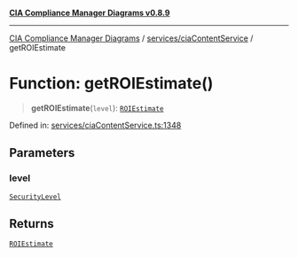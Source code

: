 [**CIA Compliance Manager Diagrams v0.8.9**](../../../README.md)

***

[CIA Compliance Manager Diagrams](../../../modules.md) / [services/ciaContentService](../README.md) / getROIEstimate

# Function: getROIEstimate()

> **getROIEstimate**(`level`): [`ROIEstimate`](../../../types/interfaces/ROIEstimate.md)

Defined in: [services/ciaContentService.ts:1348](https://github.com/Hack23/cia-compliance-manager/blob/e1ae27dd41c4ccea8a13cdec993022242a97dce3/src/services/ciaContentService.ts#L1348)

## Parameters

### level

[`SecurityLevel`](../../../types/cia/type-aliases/SecurityLevel.md)

## Returns

[`ROIEstimate`](../../../types/interfaces/ROIEstimate.md)
